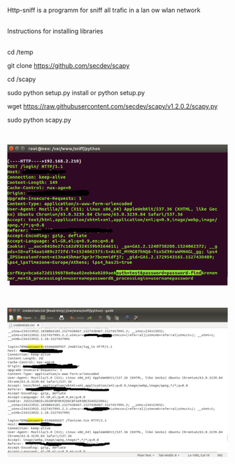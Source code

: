  Http-sniff is a programm for sniff all trafic in a lan ow wlan network <br><br>
 
 Instructions for installing libraries <br><br>
 
 cd /temp <br>
 
 git clone https://github.com/secdev/scapy <br>
 
 cd /scapy <br>
 
 sudo python setup.py install or python setup.py <br>

 wget https://raw.githubusercontent.com/secdev/scapy/v1.2.0.2/scapy.py <br> 

 sudo python scapy.py <br><br><br>
 

![1http_sniff](1http_sniff.png) <br> <br> <br> 

![2http_sniff](2http_sniff.png)

